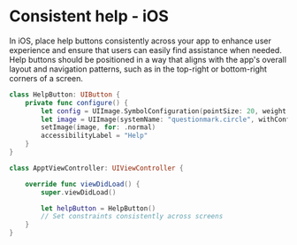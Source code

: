 # Consistent help - iOS

In iOS, place help buttons consistently across your app to enhance user experience and ensure that users can easily find assistance when needed. Help buttons should be positioned in a way that aligns with the app's overall layout and navigation patterns, such as in the top-right or bottom-right corners of a screen.

```swift
class HelpButton: UIButton {
    private func configure() {
        let config = UIImage.SymbolConfiguration(pointSize: 20, weight: .regular)
        let image = UIImage(systemName: "questionmark.circle", withConfiguration: config)
        setImage(image, for: .normal)
        accessibilityLabel = "Help"
    }
}

class ApptViewController: UIViewController {

    override func viewDidLoad() {
        super.viewDidLoad()

        let helpButton = HelpButton()
        // Set constraints consistently across screens
    }
}
```
